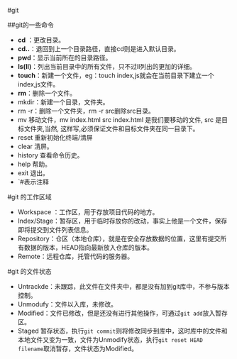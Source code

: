 #git

##git的一些命令

+ __cd__ ：更改目录。  
+ __cd..__：退回到上一个目录路径，直接cd则是进入默认目录。  
+ __pwd__：显示当前所在的目录路径。  
+ __ls(ll)__：列出当前目录中的所有文件，只不过ll列出的更加的详细。  
+ __touch__：新建一个文件，eg：touch index,js就会在当前目录下建立一个index,js文件。  
+ __rm__：删除一个文件。  
+ mkdir：新建一个目录，文件夹。
+ rm -r：删除一个文件夹，rm -r src删除src目录。
+ mv 移动文件，mv index.html src index.html 是我们要移动的文件, src 是目标文件夹,当然, 这样写,必须保证文件和目标文件夹在同一目录下。  
+ reset 重新初始化终端/清屏   
+ clear 清屏。  
+ history 查看命令历史。  
+ help 帮助。  
+ exit 退出。  
+ `#表示注释  

#git 的工作区域
* Workspace ：工作区，用于存放项目代码的地方。
* Index/Stage：暂存区，用于临时存放你的改动，事实上他是一个文件，保存即将提交到文件列表信息。
* Repository：仓区（本地仓库），就是在安全存放数据的位置，这里有提交所有数据的版本，HEAD指向最新放入仓库的版本。
* Remote：远程仓库，托管代码的服务器。

#git 的文件状态
+ Untrackde：未跟踪，此文件在文件夹中，都是没有加到git库中，不参与版本控制。
+ Unmodufy：文件以入库，未修改。
+ Modified：文件已修改，但是还没有进行其他操作，可通过`git add`放入暂存区。
+ Staged 暂存状态，执行`git commit`则将修改同步到库中，这时库中的文件和本地文件又变为一致，文件为Unmodify状态，执行`git reset HEAD filename`取消暂存，文件状态为Modified。

